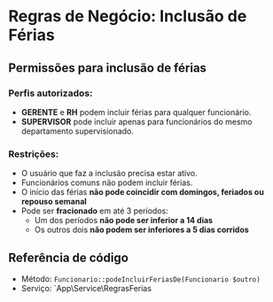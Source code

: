# Regras de Negócio: Inclusão de Férias

## Permissões para inclusão de férias

### Perfis autorizados:
- **GERENTE** e **RH** podem incluir férias para qualquer funcionário.
- **SUPERVISOR** pode incluir apenas para funcionários do mesmo departamento supervisionado.

### Restrições:
- O usuário que faz a inclusão precisa estar ativo.
- Funcionários comuns não podem incluir férias.
- O início das férias **não pode coincidir com domingos, feriados ou repouso semanal**
- Pode ser **fracionado** em até 3 períodos:
  - Um dos períodos **não pode ser inferior a 14 dias**
  - Os outros dois **não podem ser inferiores a 5 dias corridos**

 



## Referência de código
- Método: `Funcionario::podeIncluirFeriasDe(Funcionario $outro)`
- Serviço: `App\Service\RegrasFerias

